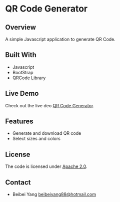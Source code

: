 # QR Code Generator

## Overview
A simple Javascript application to generate QR Code.

## Built With
- Javascript
- BootStrap
- QRCode Library


## Live Demo

Check out the live deo [QR Code Generator](https://yangbeibei88.github.io/qrcode-generator-js/).


## Features
- Generate and download QR code
- Select sizes and colors

## License
The code is licensed under [Apache 2.0](https://www.apache.org/licenses/LICENSE-2.0.txt).

## Contact
- Beibei Yang [beibeiyang88@hotmail.com](mailto:beibeiyang88@hotmail.com)
